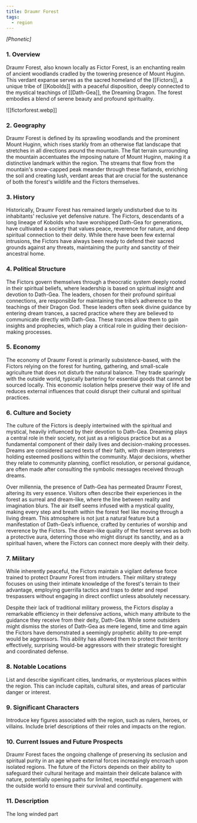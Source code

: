 ```yaml
---
title: Draumr Forest
tags:
  - region
---
```

*[Phonetic]*
### 1. **Overview**

Draumr Forest, also known locally as Fictor Forest, is an enchanting realm of ancient woodlands cradled by the towering presence of Mount Huginn. This verdant expanse serves as the sacred homeland of the [[Fictors]], a unique tribe of [[Kobolds]] with a peaceful disposition, deeply connected to the mystical teachings of [[Dath-Gea]], the Dreaming Dragon. The forest embodies a blend of serene beauty and profound spirituality.

![[fictorforest.webp]]

### 2. **Geography**

Draumr Forest is defined by its sprawling woodlands and the prominent Mount Huginn, which rises starkly from an otherwise flat landscape that stretches in all directions around the mountain. The flat terrain surrounding the mountain accentuates the imposing nature of Mount Huginn, making it a distinctive landmark within the region. The streams that flow from the mountain's snow-capped peak meander through these flatlands, enriching the soil and creating lush, verdant areas that are crucial for the sustenance of both the forest's wildlife and the Fictors themselves.

### 3. **History**

Historically, Draumr Forest has remained largely undisturbed due to its inhabitants' reclusive yet defensive nature. The Fictors, descendants of a long lineage of Kobolds who have worshipped Dath-Gea for generations, have cultivated a society that values peace, reverence for nature, and deep spiritual connection to their deity. While there have been few external intrusions, the Fictors have always been ready to defend their sacred grounds against any threats, maintaining the purity and sanctity of their ancestral home.

### 4. **Political Structure**

The Fictors govern themselves through a theocratic system deeply rooted in their spiritual beliefs, where leadership is based on spiritual insight and devotion to Dath-Gea. The leaders, chosen for their profound spiritual connections, are responsible for maintaining the tribe’s adherence to the teachings of their Dragon God. These leaders often seek divine guidance by entering dream trances, a sacred practice where they are believed to communicate directly with Dath-Gea. These trances allow them to gain insights and prophecies, which play a critical role in guiding their decision-making processes.

### 5. **Economy**

The economy of Draumr Forest is primarily subsistence-based, with the Fictors relying on the forest for hunting, gathering, and small-scale agriculture that does not disturb the natural balance. They trade sparingly with the outside world, typically bartering for essential goods that cannot be sourced locally. This economic isolation helps preserve their way of life and reduces external influences that could disrupt their cultural and spiritual practices.

### 6. **Culture and Society**

The culture of the Fictors is deeply intertwined with the spiritual and mystical, heavily influenced by their devotion to Dath-Gea. Dreaming plays a central role in their society, not just as a religious practice but as a fundamental component of their daily lives and decision-making processes. Dreams are considered sacred texts of their faith, with dream interpreters holding esteemed positions within the community. Major decisions, whether they relate to community planning, conflict resolution, or personal guidance, are often made after consulting the symbolic messages received through dreams.

Over millennia, the presence of Dath-Gea has permeated Draumr Forest, altering its very essence. Visitors often describe their experiences in the forest as surreal and dream-like, where the line between reality and imagination blurs. The air itself seems infused with a mystical quality, making every step and breath within the forest feel like moving through a living dream. This atmosphere is not just a natural feature but a manifestation of Dath-Gea’s influence, crafted by centuries of worship and reverence by the Fictors. The dream-like quality of the forest serves as both a protective aura, deterring those who might disrupt its sanctity, and as a spiritual haven, where the Fictors can connect more deeply with their deity.

### 7. **Military**

While inherently peaceful, the Fictors maintain a vigilant defense force trained to protect Draumr Forest from intruders. Their military strategy focuses on using their intimate knowledge of the forest's terrain to their advantage, employing guerrilla tactics and traps to deter and repel trespassers without engaging in direct conflict unless absolutely necessary.

Despite their lack of traditional military prowess, the Fictors display a remarkable efficiency in their defensive actions, which many attribute to the guidance they receive from their deity, Dath-Gea. While some outsiders might dismiss the stories of Dath-Gea as mere legend, time and time again the Fictors have demonstrated a seemingly prophetic ability to pre-empt would be aggressors. This ability has allowed them to protect their territory effectively, surprising would-be aggressors with their strategic foresight and coordinated defense.

### 8. **Notable Locations**

List and describe significant cities, landmarks, or mysterious places within the region. This can include capitals, cultural sites, and areas of particular danger or interest.

### 9. **Significant Characters**

Introduce key figures associated with the region, such as rulers, heroes, or villains. Include brief descriptions of their roles and impacts on the region.

### 10. **Current Issues and Future Prospects**

Draumr Forest faces the ongoing challenge of preserving its seclusion and spiritual purity in an age where external forces increasingly encroach upon isolated regions. The future of the Fictors depends on their ability to safeguard their cultural heritage and maintain their delicate balance with nature, potentially opening paths for limited, respectful engagement with the outside world to ensure their survival and continuity.

### 11. **Description**

The long winded part
